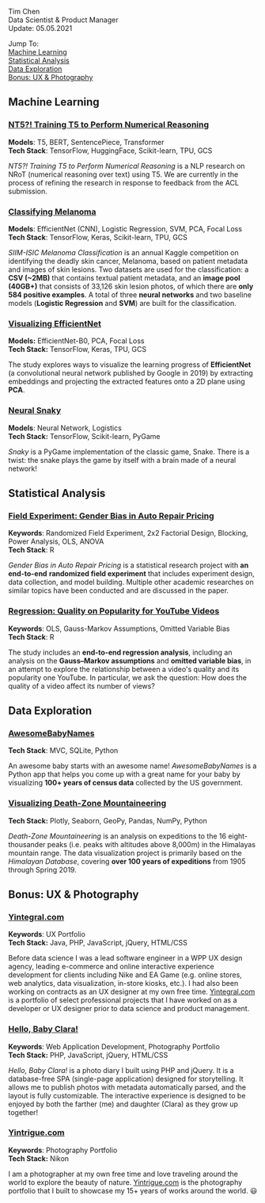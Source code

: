 Tim Chen  
Data Scientist & Product Manager  
Update: 05.05.2021  

Jump To:  
[Machine Learning](#machine_learning)  
[Statistical Analysis](#statistical_analysis)  
[Data Exploration](#data_exploration)  
[Bonus: UX & Photography](#others)    

<a name="machine_learning"></a>

## Machine Learning

### [NT5?! Training T5 to Perform Numerical Reasoning](./ml_nt5)  

**Models**: T5, BERT, SentencePiece, Transformer  
**Tech Stack**: TensorFlow, HuggingFace, Scikit-learn, TPU, GCS      

*NT5?! Training T5 to Perform Numerical Reasoning* is a NLP research on NRoT (numerical reasoning over text) using T5. We are currently in the process of refining the research in response to feedback from the ACL submission.   

### [Classifying Melanoma](./ml_melanoma)  

**Models**: EfficientNet (CNN), Logistic Regression, SVM, PCA, Focal Loss  
**Tech Stack**: TensorFlow, Keras, Scikit-learn, TPU, GCS    

*SIIM-ISIC Melanoma Classification* is an annual Kaggle competition on identifying the deadly skin cancer, Melanoma, based on patient metadata and images of skin lesions. Two datasets are used for the classification: a **CSV (~2MB)** that contains textual patient metadata, and an **image pool (40GB+)** that consists of 33,126 skin lesion photos, of which there are **only 584 positive examples**. A total of three **neural networks** and two baseline models (**Logistic Regression** and **SVM**) are built for the classification.

### [Visualizing EfficientNet](./ml_visualizing_neural_net)  
**Models:** EfficientNet-B0, PCA, Focal Loss  
**Tech Stack:** TensorFlow, Keras, TPU, GCS     

The study explores ways to visualize the learning progress of **EfficientNet** (a convolutional neural network published by Google in 2019) by extracting embeddings and projecting the extracted features onto a 2D plane using **PCA**.

### [Neural Snaky](./ml_snaky) 
**Models**: Neural Network, Logistics  
**Tech Stack:** TensorFlow, Scikit-learn, PyGame     

*Snaky* is a PyGame implementation of the classic game, Snake. There is a twist: the snake plays the game by itself with a brain made of a neural network! 

<a name="statistical_analysis"></a>

## Statistical Analysis

### [Field Experiment: Gender Bias in Auto Repair Pricing](./st_gender_bias)  

**Keywords**: Randomized Field Experiment, 2x2 Factorial Design, Blocking, Power Analysis, OLS, ANOVA  
**Tech Stack**: R  

*Gender Bias in Auto Repair Pricing* is a statistical research project with **an end-to-end** **randomized field experiment** that includes experiment design, data collection, and model building. Multiple other academic researches on similar topics have been conducted and are discussed in the paper.   

### [Regression: Quality on Popularity for YouTube Videos](./st_youtube)  

**Keywords**: OLS, Gauss-Markov Assumptions, Omitted Variable Bias  
**Tech Stack**: R

The study includes an **end-to-end regression analysis**, including an analysis on the **Gauss–Markov assumptions** and **omitted variable bias**, in an attempt to explore the relationship between a video's quality and its popularity one YouTube. In particular, we ask the question: How does the quality of a video affect its number of views?   

<a name="data_exploration"></a>

## Data Exploration  

### [AwesomeBabyNames](./py_awesome_baby_names)  
**Tech Stack**: MVC, SQLite, Python  

An awesome baby starts with an awesome name! *AwesomeBabyNames* is a Python app that helps you come up with a great name for your baby by visualizing **100+ years of census data** collected by the US government.

### [Visualizing Death-Zone Mountaineering](./py_himalayan_db)  
**Tech Stack:** Plotly, Seaborn, GeoPy, Pandas, NumPy, Python  

*Death-Zone Mountaineering* is an analysis on expeditions to the 16 eight-thousander peaks (i.e. peaks with altitudes above 8,000m) in the Himalayas mountain range. The data visualization project is primarily based on the *Himalayan Database*, covering **over 100 years of expeditions** from 1905 through Spring 2019.  

<a name="others"></a>

## Bonus: UX & Photography

### [Yintegral.com](https://yintegral.com/)  
**Keywords**: UX Portfolio  
**Tech Stack:** Java, PHP, JavaScript, jQuery, HTML/CSS  

Before data science I was a lead software engineer in a WPP UX design agency, leading e-commerce and online interactive experience development for clients including Nike and EA Game (e.g. online stores, web analytics, data visualization, in-store kiosks, etc.). I had also been working on contracts as an UX designer at my own free time. [Yintegral.com](https://yintegral.com/) is a portfolio of select professional projects that I have worked on as a developer or UX designer prior to data science and product management.  

### [Hello, Baby Clara!](./sp_hello_baby_clara)  
**Keywords**: Web Application Development, Photography Portfolio  
**Tech Stack:** PHP, JavaScript, jQuery, HTML/CSS  

*Hello, Baby Clara!* is a photo diary I built using PHP and jQuery. It is a database-free SPA (single-page application) designed for storytelling. It allows me to publish photos with metadata automatically parsed, and the layout is fully customizable. The interactive experience is designed to be enjoyed by both the farther (me) and daughter (Clara) as they grow up together!   

### [Yintrigue.com](https://yintrigue.com/)  
**Keywords**: Photography Portfolio  
**Tech Stack:** Nikon  

I am a photographer at my own free time and love traveling around the world to explore the beauty of nature. <a href="https://yintrigue.com" target="_blank">Yintrigue.com</a> is the photography portfolio that I built to showcase my 15+ years of works around the world. 😃

